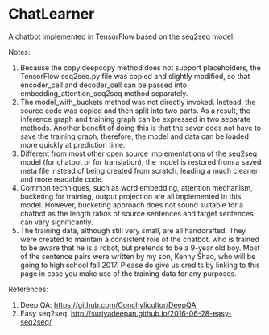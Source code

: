 # ChatLearner

A chatbot implemented in TensorFlow based on the seq2seq model.

Notes:
1. Because the copy.deepcopy method does not support placeholders, the TensorFlow seq2seq.py file was copied and slightly modified, so that encoder_cell and decoder_cell can be passed into embedding_attention_seq2seq method separately.
2. The model_with_buckets method was not directly invoked. Instead, the source code was copied and then split into two parts. As a result, the inference graph and training graph can be expressed in two separate methods. Another benefit of doing this is that the saver does not have to save the training graph, therefore, the model and data can be loaded more quickly at prediction time.
3. Different from most other open source implementations of the seq2seq model (for chatbot or for translation), the model is restored from a saved meta file instead of being created from scratch, leading a much cleaner and more readable code.
4. Common techniques, such as word embedding, attention mechanism, bucketing for training, output projection are all implemented in this model. However, bucketing approach does not sound suitable for a chatbot as the length ratios of source sentences and target sentences can vary significantly.
5. The training data, although still very small, are all handcrafted. They were created to maintain a consistent role of the chatbot, who is trained to be aware that he is a robot, but pretends to be a 9-year old boy. Most of the sentence pairs were written by my son, Kenny Shao, who will be going to high school fall 2017. Please do give us credits by linking to this page in case you make use of the training data for any purposes.

References:
1. Deep QA: https://github.com/Conchylicultor/DeepQA
2. Easy seq2seq: http://suriyadeepan.github.io/2016-06-28-easy-seq2seq/
